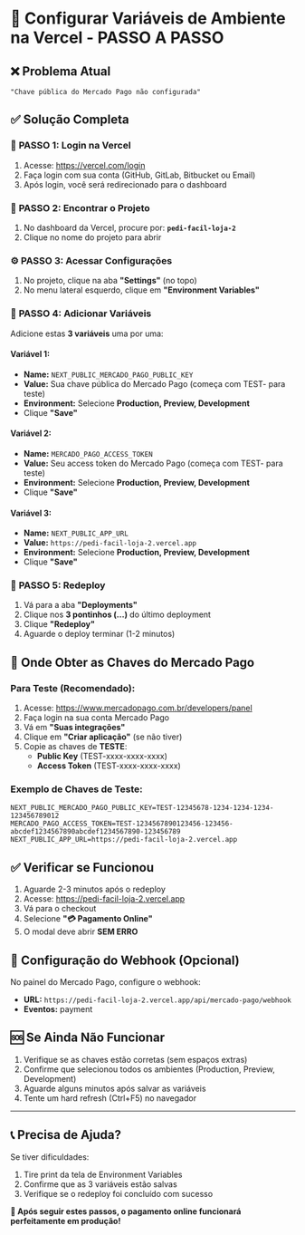 # 🚀 Configurar Variáveis de Ambiente na Vercel - PASSO A PASSO

## ❌ Problema Atual
```
"Chave pública do Mercado Pago não configurada"
```

## ✅ Solução Completa

### 🔐 **PASSO 1: Login na Vercel**
1. Acesse: https://vercel.com/login
2. Faça login com sua conta (GitHub, GitLab, Bitbucket ou Email)
3. Após login, você será redirecionado para o dashboard

### 📁 **PASSO 2: Encontrar o Projeto**
1. No dashboard da Vercel, procure por: **`pedi-facil-loja-2`**
2. Clique no nome do projeto para abrir

### ⚙️ **PASSO 3: Acessar Configurações**
1. No projeto, clique na aba **"Settings"** (no topo)
2. No menu lateral esquerdo, clique em **"Environment Variables"**

### 🔑 **PASSO 4: Adicionar Variáveis**

Adicione estas **3 variáveis** uma por uma:

#### **Variável 1:**
- **Name:** `NEXT_PUBLIC_MERCADO_PAGO_PUBLIC_KEY`
- **Value:** Sua chave pública do Mercado Pago (começa com TEST- para teste)
- **Environment:** Selecione **Production, Preview, Development**
- Clique **"Save"**

#### **Variável 2:**
- **Name:** `MERCADO_PAGO_ACCESS_TOKEN`
- **Value:** Seu access token do Mercado Pago (começa com TEST- para teste)
- **Environment:** Selecione **Production, Preview, Development**
- Clique **"Save"**

#### **Variável 3:**
- **Name:** `NEXT_PUBLIC_APP_URL`
- **Value:** `https://pedi-facil-loja-2.vercel.app`
- **Environment:** Selecione **Production, Preview, Development**
- Clique **"Save"**

### 🔄 **PASSO 5: Redeploy**
1. Vá para a aba **"Deployments"**
2. Clique nos **3 pontinhos (...)** do último deployment
3. Clique **"Redeploy"**
4. Aguarde o deploy terminar (1-2 minutos)

## 🎯 **Onde Obter as Chaves do Mercado Pago**

### **Para Teste (Recomendado):**
1. Acesse: https://www.mercadopago.com.br/developers/panel
2. Faça login na sua conta Mercado Pago
3. Vá em **"Suas integrações"**
4. Clique em **"Criar aplicação"** (se não tiver)
5. Copie as chaves de **TESTE**:
   - **Public Key** (TEST-xxxx-xxxx-xxxx)
   - **Access Token** (TEST-xxxx-xxxx-xxxx)

### **Exemplo de Chaves de Teste:**
```
NEXT_PUBLIC_MERCADO_PAGO_PUBLIC_KEY=TEST-12345678-1234-1234-1234-123456789012
MERCADO_PAGO_ACCESS_TOKEN=TEST-1234567890123456-123456-abcdef1234567890abcdef1234567890-123456789
NEXT_PUBLIC_APP_URL=https://pedi-facil-loja-2.vercel.app
```

## ✅ **Verificar se Funcionou**

1. Aguarde 2-3 minutos após o redeploy
2. Acesse: https://pedi-facil-loja-2.vercel.app
3. Vá para o checkout
4. Selecione **"💳 Pagamento Online"**
5. O modal deve abrir **SEM ERRO**

## 🔧 **Configuração do Webhook (Opcional)**

No painel do Mercado Pago, configure o webhook:
- **URL:** `https://pedi-facil-loja-2.vercel.app/api/mercado-pago/webhook`
- **Eventos:** payment

## 🆘 **Se Ainda Não Funcionar**

1. Verifique se as chaves estão corretas (sem espaços extras)
2. Confirme que selecionou todos os ambientes (Production, Preview, Development)
3. Aguarde alguns minutos após salvar as variáveis
4. Tente um hard refresh (Ctrl+F5) no navegador

---

## 📞 **Precisa de Ajuda?**

Se tiver dificuldades:
1. Tire print da tela de Environment Variables
2. Confirme que as 3 variáveis estão salvas
3. Verifique se o redeploy foi concluído com sucesso

**🎉 Após seguir estes passos, o pagamento online funcionará perfeitamente em produção!**
